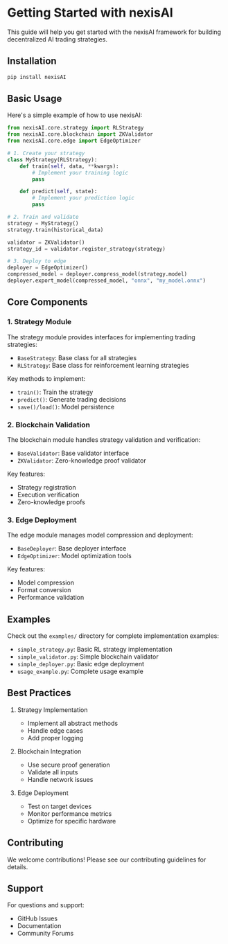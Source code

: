 # Getting Started with nexisAI

This guide will help you get started with the nexisAI framework for building decentralized AI trading strategies.

## Installation

```bash
pip install nexisAI
```

## Basic Usage

Here's a simple example of how to use nexisAI:

```python
from nexisAI.core.strategy import RLStrategy
from nexisAI.core.blockchain import ZKValidator
from nexisAI.core.edge import EdgeOptimizer

# 1. Create your strategy
class MyStrategy(RLStrategy):
    def train(self, data, **kwargs):
        # Implement your training logic
        pass

    def predict(self, state):
        # Implement your prediction logic
        pass

# 2. Train and validate
strategy = MyStrategy()
strategy.train(historical_data)

validator = ZKValidator()
strategy_id = validator.register_strategy(strategy)

# 3. Deploy to edge
deployer = EdgeOptimizer()
compressed_model = deployer.compress_model(strategy.model)
deployer.export_model(compressed_model, "onnx", "my_model.onnx")
```

## Core Components

### 1. Strategy Module

The strategy module provides interfaces for implementing trading strategies:

- `BaseStrategy`: Base class for all strategies
- `RLStrategy`: Base class for reinforcement learning strategies

Key methods to implement:
- `train()`: Train the strategy
- `predict()`: Generate trading decisions
- `save()/load()`: Model persistence

### 2. Blockchain Validation

The blockchain module handles strategy validation and verification:

- `BaseValidator`: Base validator interface
- `ZKValidator`: Zero-knowledge proof validator

Key features:
- Strategy registration
- Execution verification
- Zero-knowledge proofs

### 3. Edge Deployment

The edge module manages model compression and deployment:

- `BaseDeployer`: Base deployer interface
- `EdgeOptimizer`: Model optimization tools

Key features:
- Model compression
- Format conversion
- Performance validation

## Examples

Check out the `examples/` directory for complete implementation examples:

- `simple_strategy.py`: Basic RL strategy implementation
- `simple_validator.py`: Simple blockchain validator
- `simple_deployer.py`: Basic edge deployment
- `usage_example.py`: Complete usage example

## Best Practices

1. Strategy Implementation
   - Implement all abstract methods
   - Handle edge cases
   - Add proper logging

2. Blockchain Integration
   - Use secure proof generation
   - Validate all inputs
   - Handle network issues

3. Edge Deployment
   - Test on target devices
   - Monitor performance metrics
   - Optimize for specific hardware

## Contributing

We welcome contributions! Please see our contributing guidelines for details.

## Support

For questions and support:
- GitHub Issues
- Documentation
- Community Forums 